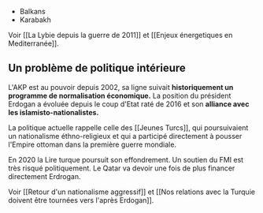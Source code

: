 - Balkans
- Karabakh

Voir [[La Lybie depuis la guerre de 2011]] et [[Enjeux énergetiques en Mediterranée]].

## Un problème de politique intérieure

L'AKP est au pouvoir depuis 2002, sa ligne suivait **historiquement un programme de normalisation économique.** La position du président Erdogan a évoluée depuis le coup d'Etat raté de 2016 et son **alliance avec les islamisto-nationalistes.**

La politique actuelle rappelle celle des [[Jeunes Turcs]], qui poursuivaient un nationalisme éthno-religieux et qui a participé directement à pousser l'Empire ottoman dans la première guerre mondiale.

En 2020 la Lire turque poursuit son effondrement. Un soutien du FMI est très risqué politiquement. Le Qatar va devoir une fois de plus financer directement Erdrogan.

Voir [[Retour d'un nationalisme aggressif]] et [[Nos relations avec la Turquie doivent être tournées vers l'après Erdogan]].